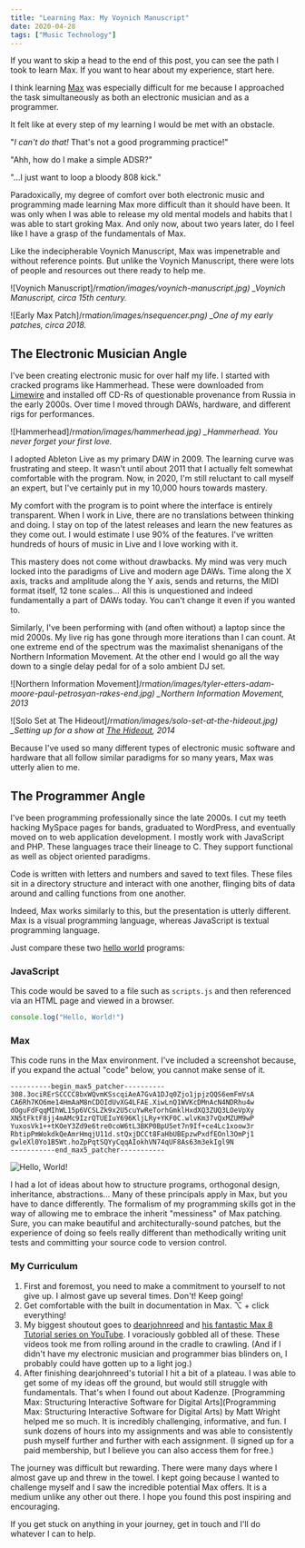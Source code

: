 ```yaml
---
title: "Learning Max: My Voynich Manuscript"
date: 2020-04-28
tags: ["Music Technology"]
---
```


If you want to skip a head to the end of this post, you can see the path I took to learn Max. If you want to hear about my experience, start here.

<!--x-->

I think learning [Max](https://cycling74.com) was especially difficult for me because I approached the task simultaneously as both an electronic musician and as a programmer.

It felt like at every step of my learning I would be met with an obstacle.

"_I can't do that!_ That's not a good programming practice!"

"Ahh, how do I make a simple ADSR?"

"...I just want to loop a bloody 808 kick."

Paradoxically, my degree of comfort over both electronic music and programming made learning Max more difficult than it should have been. It was only when I was able to release my old mental models and habits that I was able to start groking Max. And only now, about two years later, do I feel like I have a grasp of the fundamentals of Max.

Like the indecipherable Voynich Manuscript, Max was impenetrable and without reference points. But unlike the Voynich Manuscript, there were lots of people and resources out there ready to help me.

![Voynich Manuscript]/rm*ation/images/voynich-manuscript.jpg)
\_Voynich Manuscript, circa 15th century.*

![Early Max Patch]/rm*ation/images/nsequencer.png)
\_One of my early patches, circa 2018.*

## The Electronic Musician Angle

I've been creating electronic music for over half my life. I started with cracked programs like Hammerhead. These were downloaded from [Limewire](https://en.wikipedia.org/wiki/LimeWire) and installed off CD-Rs of questionable provenance from Russia in the early 2000s. Over time I moved through DAWs, hardware, and different rigs for performances.

![Hammerhead]/rm*ation/images/hammerhead.jpg)
\_Hammerhead. You never forget your first love.*

I adopted Ableton Live as my primary DAW in 2009. The learning curve was frustrating and steep. It wasn't until about 2011 that I actually felt somewhat comfortable with the program. Now, in 2020, I'm still reluctant to call myself an expert, but I've certainly put in my 10,000 hours towards mastery.

My comfort with the program is to point where the interface is entirely transparent. When I work in Live, there are no translations between thinking and doing. I stay on top of the latest releases and learn the new features as they come out. I would estimate I use 90% of the features. I've written hundreds of hours of music in Live and I love working with it.

This mastery does not come without drawbacks. My mind was very much locked into the paradigms of Live and modern age DAWs. Time along the X axis, tracks and amplitude along the Y axis, sends and returns, the MIDI format itself, 12 tone scales... All this is unquestioned and indeed fundamentally a part of DAWs today. You can't change it even if you wanted to.

Similarly, I've been performing with (and often without) a laptop since the mid 2000s. My live rig has gone through more iterations than I can count. At one extreme end of the spectrum was the maximalist shenanigans of the Northern Information Movement. At the other end I would go all the way down to a single delay pedal for of a solo ambient DJ set.

![Northern Information Movement]/rm*ation/images/tyler-etters-adam-moore-paul-petrosyan-rakes-end.jpg)
\_Northern Information Movement, 2013*

![Solo Set at The Hideout]/rm*ation/images/solo-set-at-the-hideout.jpg)
\_Setting up for a show at [The Hideout](https://www.hideoutchicago.com/), 2014*

Because I've used so many different types of electronic music software and hardware that all follow similar paradigms for so many years, Max was utterly alien to me.

## The Programmer Angle

I've been programming professionally since the late 2000s. I cut my teeth hacking MySpace pages for bands, graduated to WordPress, and eventually moved on to web application development. I mostly work with JavaScript and PHP. These languages trace their lineage to C. They support functional as well as object oriented paradigms.

Code is written with letters and numbers and saved to text files. These files sit in a directory structure and interact with one another, flinging bits of data around and calling functions from one another.

Indeed, Max works similarly to this, but the presentation is utterly different. Max is a visual programming language, whereas JavaScript is textual programming language.

Just compare these two [hello world](https://en.wikipedia.org/wiki/%22Hello,_World!%22_program) programs:

### JavaScript

This code would be saved to a file such as `scripts.js` and then referenced via an HTML page and viewed in a browser.

```js
console.log("Hello, World!")
```

### Max

This code runs in the Max environment. I've included a screenshot because, if you expand the actual "code" below, you cannot make sense of it.

```max
----------begin_max5_patcher----------
308.3ociRErSCCCC8bxWQvmKSscqiAeA7GvA1DJq0Zjo1jpjzQQS6emFmVsA
CA6Rh7KO6me14HmAaM8nCDOIdUvXG4LFAE.XiwLnQ1WVKcDMnAcN4NDRhu4w
dOguFdFqqMIhWL15p6VCSLZk9x2U5cuYwReTorhGmklHxdXQ3ZUQ3LOeVpXy
XN5tFktF8jj4mAMc9IzrQTUEIuY696KljLRy+YKF0C.wlvKm37vQxMZUM9wP
YuxosVk1++tKOeY3Zd9e6tre0coW6tL3BKP0BpU5et7n9If+ce4Lc1xoow3r
RbtipPmWokdkQeAmrHmqjU11d.stQxjDCCt8FaHbUBEpzwPxdfEOnl3OmPj1
gwleXl0Yo1B5Wt.hoZpPqtSQYyCqqAIokhVN74qUF8As63m3ekIgl9N
-----------end_max5_patcher-----------
```

![Hello, World!](/rm_ation/images/hello-world.png)

I had a lot of ideas about how to structure programs, orthogonal design, inheritance, abstractions... Many of these principals apply in Max, but you have to dance differently. The formalism of my programming skills got in the way of allowing me to embrace the inherit "messiness" of Max patching. Sure, you can make beautiful and architecturally-sound patches, but the experience of doing so feels really different than methodically writing unit tests and committing your source code to version control.

### My Curriculum

1. First and foremost, you need to make a commitment to yourself to not give up. I almost gave up several times. Don't! Keep going!
2. Get comfortable with the built in documentation in Max. ⌥ + click everything!
3. My biggest shoutout goes to [dearjohnreed](https://www.youtube.com/user/dearjohnreed) and [his fantastic Max 8 Tutorial series on YouTube](https://www.youtube.com/watch?v=TO8cRfKT624&list=PLVIa8UkRzErsL95NoKH0QFaoLVMFqxbnA). I voraciously gobbled all of these. These videos took me from rolling around in the cradle to crawling. (And if I didn't have my electronic musician and programmer bias blinders on, I probably could have gotten up to a light jog.)
4. After finishing dearjohnreed's tutorial I hit a bit of a plateau. I was able to get some of my ideas off the ground, but would still struggle with fundamentals. That's when I found out about Kadenze. [Programming Max: Structuring Interactive Software for Digital Arts](Programming Max: Structuring Interactive Software for Digital Arts) by Matt Wright helped me so much. It is incredibly challenging, informative, and fun. I sunk dozens of hours into my assignments and was able to consistently push myself further and further with each assignment. (I signed up for a paid membership, but I believe you can also access them for free.)

The journey was difficult but rewarding. There were many days where I almost gave up and threw in the towel. I kept going because I wanted to challenge myself and I saw the incredible potential Max offers. It is a medium unlike any other out there. I hope you found this post inspiring and encouraging.

If you get stuck on anything in your journey, get in touch and I'll do whatever I can to help.

